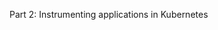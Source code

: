 Part 2: Instrumenting applications in Kubernetes

<todo some content from the slides about the flow>
